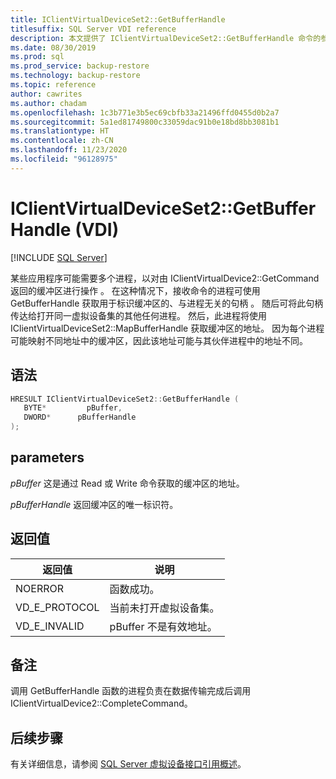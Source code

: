 ```yaml
---
title: IClientVirtualDeviceSet2::GetBufferHandle
titlesuffix: SQL Server VDI reference
description: 本文提供了 IClientVirtualDeviceSet2::GetBufferHandle 命令的参考。
ms.date: 08/30/2019
ms.prod: sql
ms.prod_service: backup-restore
ms.technology: backup-restore
ms.topic: reference
author: cawrites
ms.author: chadam
ms.openlocfilehash: 1c3b771e3b5ec69cbfb33a21496ffd0455d0b2a7
ms.sourcegitcommit: 5a1ed81749800c33059dac91b0e18bd8bb3081b1
ms.translationtype: HT
ms.contentlocale: zh-CN
ms.lasthandoff: 11/23/2020
ms.locfileid: "96128975"
---
```

# <a name="iclientvirtualdeviceset2getbufferhandle-vdi"></a>IClientVirtualDeviceSet2::GetBufferHandle (VDI)

[!INCLUDE [SQL Server](../../../includes/applies-to-version/sqlserver.md)]

某些应用程序可能需要多个进程，以对由 IClientVirtualDevice2::GetCommand 返回的缓冲区进行操作  。 在这种情况下，接收命令的进程可使用 GetBufferHandle 获取用于标识缓冲区的、与进程无关的句柄  。 随后可将此句柄传达给打开同一虚拟设备集的其他任何进程。 然后，此进程将使用 IClientVirtualDeviceSet2::MapBufferHandle 获取缓冲区的地址。 因为每个进程可能映射不同地址中的缓冲区，因此该地址可能与其伙伴进程中的地址不同。

## <a name="syntax"></a>语法

```c
HRESULT IClientVirtualDeviceSet2::GetBufferHandle (
   BYTE*         pBuffer,
   DWORD*      pBufferHandle
);
```

## <a name="parameters"></a>parameters

*pBuffer* 这是通过 Read 或 Write 命令获取的缓冲区的地址。

*pBufferHandle* 返回缓冲区的唯一标识符。

## <a name="return-value"></a>返回值

|返回值 | 说明 |
|---|---|
| NOERROR | 函数成功。 |
| VD_E_PROTOCOL | 当前未打开虚拟设备集。 |
| VD_E_INVALID | pBuffer 不是有效地址。 |

## <a name="remarks"></a>备注

调用 GetBufferHandle 函数的进程负责在数据传输完成后调用 IClientVirtualDevice2::CompleteCommand。

## <a name="next-steps"></a>后续步骤

有关详细信息，请参阅 [SQL Server 虚拟设备接口引用概述](reference-virtual-device-interface.md)。